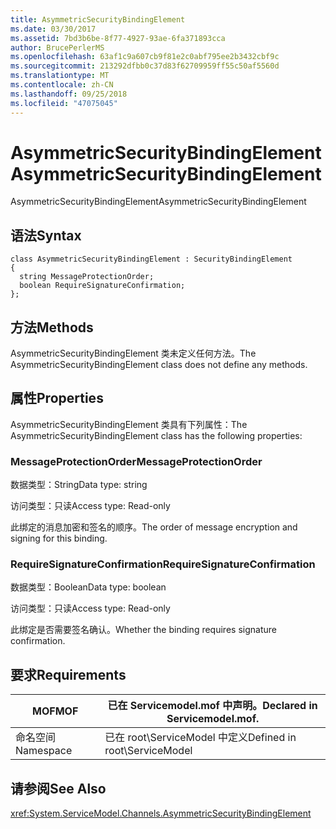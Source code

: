 ```yaml
---
title: AsymmetricSecurityBindingElement
ms.date: 03/30/2017
ms.assetid: 7bd3b6be-8f77-4927-93ae-6fa371893cca
author: BrucePerlerMS
ms.openlocfilehash: 63af1c9a607cb9f81e2c0abf795ee2b3432cbf9c
ms.sourcegitcommit: 213292dfbb0c37d83f62709959ff55c50af5560d
ms.translationtype: MT
ms.contentlocale: zh-CN
ms.lasthandoff: 09/25/2018
ms.locfileid: "47075045"
---
```

# <a name="asymmetricsecuritybindingelement"></a><span data-ttu-id="cbeba-102">AsymmetricSecurityBindingElement</span><span class="sxs-lookup"><span data-stu-id="cbeba-102">AsymmetricSecurityBindingElement</span></span>
<span data-ttu-id="cbeba-103">AsymmetricSecurityBindingElement</span><span class="sxs-lookup"><span data-stu-id="cbeba-103">AsymmetricSecurityBindingElement</span></span>  
  
## <a name="syntax"></a><span data-ttu-id="cbeba-104">语法</span><span class="sxs-lookup"><span data-stu-id="cbeba-104">Syntax</span></span>  
  
```  
class AsymmetricSecurityBindingElement : SecurityBindingElement  
{  
  string MessageProtectionOrder;  
  boolean RequireSignatureConfirmation;  
};  
```  
  
## <a name="methods"></a><span data-ttu-id="cbeba-105">方法</span><span class="sxs-lookup"><span data-stu-id="cbeba-105">Methods</span></span>  
 <span data-ttu-id="cbeba-106">AsymmetricSecurityBindingElement 类未定义任何方法。</span><span class="sxs-lookup"><span data-stu-id="cbeba-106">The AsymmetricSecurityBindingElement class does not define any methods.</span></span>  
  
## <a name="properties"></a><span data-ttu-id="cbeba-107">属性</span><span class="sxs-lookup"><span data-stu-id="cbeba-107">Properties</span></span>  
 <span data-ttu-id="cbeba-108">AsymmetricSecurityBindingElement 类具有下列属性：</span><span class="sxs-lookup"><span data-stu-id="cbeba-108">The AsymmetricSecurityBindingElement class has the following properties:</span></span>  
  
### <a name="messageprotectionorder"></a><span data-ttu-id="cbeba-109">MessageProtectionOrder</span><span class="sxs-lookup"><span data-stu-id="cbeba-109">MessageProtectionOrder</span></span>  
 <span data-ttu-id="cbeba-110">数据类型：String</span><span class="sxs-lookup"><span data-stu-id="cbeba-110">Data type: string</span></span>  
  
 <span data-ttu-id="cbeba-111">访问类型：只读</span><span class="sxs-lookup"><span data-stu-id="cbeba-111">Access type: Read-only</span></span>  
  
 <span data-ttu-id="cbeba-112">此绑定的消息加密和签名的顺序。</span><span class="sxs-lookup"><span data-stu-id="cbeba-112">The order of message encryption and signing for this binding.</span></span>  
  
### <a name="requiresignatureconfirmation"></a><span data-ttu-id="cbeba-113">RequireSignatureConfirmation</span><span class="sxs-lookup"><span data-stu-id="cbeba-113">RequireSignatureConfirmation</span></span>  
 <span data-ttu-id="cbeba-114">数据类型：Boolean</span><span class="sxs-lookup"><span data-stu-id="cbeba-114">Data type: boolean</span></span>  
  
 <span data-ttu-id="cbeba-115">访问类型：只读</span><span class="sxs-lookup"><span data-stu-id="cbeba-115">Access type: Read-only</span></span>  
  
 <span data-ttu-id="cbeba-116">此绑定是否需要签名确认。</span><span class="sxs-lookup"><span data-stu-id="cbeba-116">Whether the binding requires signature confirmation.</span></span>  
  
## <a name="requirements"></a><span data-ttu-id="cbeba-117">要求</span><span class="sxs-lookup"><span data-stu-id="cbeba-117">Requirements</span></span>  
  
|<span data-ttu-id="cbeba-118">MOF</span><span class="sxs-lookup"><span data-stu-id="cbeba-118">MOF</span></span>|<span data-ttu-id="cbeba-119">已在 Servicemodel.mof 中声明。</span><span class="sxs-lookup"><span data-stu-id="cbeba-119">Declared in Servicemodel.mof.</span></span>|  
|---------|-----------------------------------|  
|<span data-ttu-id="cbeba-120">命名空间</span><span class="sxs-lookup"><span data-stu-id="cbeba-120">Namespace</span></span>|<span data-ttu-id="cbeba-121">已在 root\ServiceModel 中定义</span><span class="sxs-lookup"><span data-stu-id="cbeba-121">Defined in root\ServiceModel</span></span>|  
  
## <a name="see-also"></a><span data-ttu-id="cbeba-122">请参阅</span><span class="sxs-lookup"><span data-stu-id="cbeba-122">See Also</span></span>  
 <xref:System.ServiceModel.Channels.AsymmetricSecurityBindingElement>
